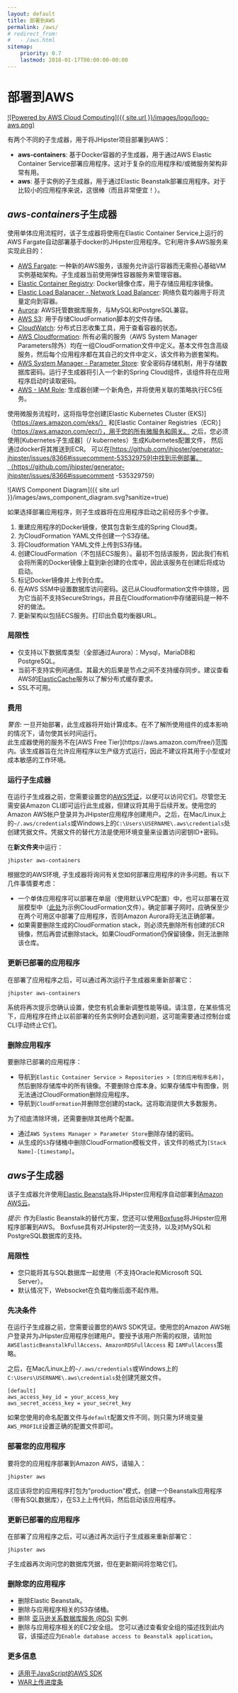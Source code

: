 ```yaml
---
layout: default
title: 部署到AWS
permalink: /aws/
# redirect_from:
#   - /aws.html
sitemap:
    priority: 0.7
    lastmod: 2018-01-17T00:00:00-00:00
---
```


# <i class="fa fa-cloud-upload"></i> 部署到AWS

[![Powered by AWS Cloud Computing]({{ site.url }}/images/logo/logo-aws.png)](https://aws.amazon.com/what-is-cloud-computing)

有两个不同的子生成器，用于将JHipster项目部署到AWS：
* **aws-containers**: 基于Docker容器的子生成器，用于通过AWS Elastic Container Service部署应用程序。这对于复杂的应用程序和/或微服务架构非常有用。
* **aws**: 基于实例的子生成器，用于通过Elastic Beanstalk部署应用程序。对于比较小的应用程序来说，这很棒（而且非常便宜！）。

## *aws-containers*子生成器
使用单体应用流程时，该子生成器将使用在Elastic Container Service上运行的AWS Fargate自动部署基于docker的JHipster应用程序。它利用许多AWS服务来实现此目的：
- [AWS Fargate](https://aws.amazon.com/fargate/): 一种新的AWS服务，该服务允许运行容器而无需担心基础VM实例基础架构。子生成器当前使用弹性容器服务来管理容器。
- [Elastic Container Registry](https://aws.amazon.com/ecr/): Docker镜像仓库，用于存储应用程序镜像。
- [Elastic Load Balanacer - Network Load Balancer](https://aws.amazon.com/elasticloadbalancing): 网络负载均器用于将流量定向到容器。
- [Aurora](https://aws.amazon.com/rds/aurora): AWS托管数据库服务，与MySQL和PostgreSQL兼容。
- [AWS S3](https://aws.amazon.com/s3): 用于存储CloudFormation脚本的文件存储。
- [CloudWatch](https://aws.amazon.com/cloudwatch): 分布式日志收集工具，用于查看容器的状态。
- [AWS Cloudformation](https://aws.amazon.com/cloudformation):  所有必需的服务（AWS System Manager Parameters除外）均在一组CloudFormation文件中定义。基本文件包含高级服务，然后每个应用程序都在其自己的文件中定义，该文件称为嵌套架构。
- [AWS System Manager - Parameter Store](https://aws.amazon.com/systems-manager/features/): 安全密码存储机制，用于存储数据库密码。运行子生成器将引入一个新的Spring Cloud组件，该组件将在应用程序启动时读取密码。
- [AWS - IAM Role](https://docs.aws.amazon.com/IAM/latest/UserGuide/id_roles.html): 生成器创建一个新角色，并将使用关联的策略执行ECS任务。

使用微服务流程时，这将指导您创建[Elastic Kubernetes Cluster (EKS)]（https://aws.amazon.com/eks/）
和[Elastic Container Registries（ECR）]（https://aws.amazon.com/ecr/），用于您的所有微服务和网关。 之后，您必须使用[Kubernetes子生成器]（/ kubernetes）生成Kubernetes配置文件，
然后 通过docker将其推送到ECR。 可以在[https://github.com/jhipster/generator-jhipster/issues/8366#issuecomment-535329759]中找到示例部署。（https://github.com/jhipster/generator-jhipster/issues/8366#issuecomment -535329759）

![AWS Component Diagram]({{ site.url }}/images/aws_component_diagram.svg?sanitize=true)

如果选择部署应用程序，则子生成器将在应用程序启动之前经历多个步骤。
1. 重建应用程序的Docker镜像，使其包含新生成的Spring Cloud类。
2. 为CloudFormation YAML文件创建一个S3存储。
3. 将Cloudformation YAML文件上传到S3存储。
4. 创建CloudFormation（不包括ECS服务）。最初不包括该服务，因此我们有机会将所需的Docker镜像上载到新创建的仓库中，因此该服务在创建后将成功启动。
5. 标记Docker镜像并上传到仓库。
6. 在AWS SSM中设置数据库访问密码。这已从Cloudformation文件中排除，因为它当前不支持SecureStrings，并且在Cloudformation中存储密码是一种不好的做法。
7. 更新架构以包括ECS服务。打印出负载均衡器URL。

### 局限性
- 仅支持以下数据库类型（全部通过Aurora）：Mysql，MariaDB和PostgreSQL。
- 当前不支持实例间通信。其最大的后果是节点之间不支持缓存同步。建议查看AWS的[ElasticCache](https://aws.amazon.com/elasticache/)服务以了解分布式缓存要求。
- SSL不可用。

### 费用
<div class="alert alert-warning"><i>警告: </i>
一旦开始部署，此生成器将开始计算成本。在不了解所使用组件的成本影响的情况下，请勿使其长时间运行。 </div>
此生成器使用的服务不在[AWS Free Tier](https://aws.amazon.com/free/)范围内。该生成器旨在允许应用程序以生产级方式运行，因此不建议将其用于小型或对成本敏感的工作环境。

### 运行子生成器


在运行子生成器之前，您需要设置您的[AWS凭证](https://docs.aws.amazon.com/cli/latest/userguide/cli-config-files.html)，以便可以访问它们。尽管您无需安装Amazon CLI即可运行此生成器，但建议将其用于后续开发。使用您的Amazon AWS帐户登录并为JHipster应用程序创建用户。之后，在Mac/Linux上的`~/.aws/credentials`或Windows上的`C:\Users\USERNAME\.aws\credentials`处创建凭据文件。凭据文件的替代方法是使用环境变量来设置访问密钥ID+密码。

 在**新文件夹**中运行：

`jhipster aws-containers`

根据您的AWS环境, 子生成器将询问有关您如何部署应用程序的许多问题。有以下几件事情要考虑：
- 一个单体应用程序可以部署在单层（使用默认VPC配置）中，也可以部署在双层模型中（[此处](https://github.com/satterly/AWSCloudFormation-samples/blob/master/multi-tier-web-app-in-vpc.template)为示例CloudFormation文件）。确定部署子网时，应确保至少在两个可用区中部署了应用程序，否则Amazon Aurora将无法正确部署。
- 如果需要删除生成的CloudFormation stack，则必须先删除所有创建的ECR镜像，然后再尝试删除stack。如果CloudFormation仍保留镜像，则无法删除该仓库。

### 更新已部署的应用程序

在部署了应用程序之后，可以通过再次运行子生成器来重新部署它：

`jhipster aws-containers`

系统将再次提示您确认设置，使您有机会重新调整性能等级。请注意，在某些情况下，应用程序在终止以前部署的任务实例时会遇到问题，这可能需要通过控制台或CLI手动终止它们。

### 删除应用程序
要删除已部署的应用程序：
* 导航到`Elastic Container Service > Repositories > [您的应用程序名称]`，然后删除存储库中的所有镜像。不要删除仓库本身。如果存储库中有图像，则无法通过CloudFormation删除应用程序。
* 导航到`CloudFormation`并删除您创建的stack。这将取消提供大多数服务。

为了彻底清除环境，还需要删除其他两个配置。
* 通过`AWS Systems Manager > Parameter Store`删除存储的密码。
* 从生成的`S3`存储桶中删除CloudFormation模板文件，该文件的格式为`[Stack Name]-[timestamp]`。

## *aws*子生成器

该子生成器允许使用[Elastic Beanstalk](https://docs.aws.amazon.com/elasticbeanstalk/latest/dg/Welcome.html)将JHipster应用程序自动部署到[Amazon AWS云](https://aws.amazon.com/)。

<div class="alert alert-info"> <i>提示:</i> 作为Elastic Beanstalk的替代方案，您还可以使用<a href="{{ site.url }}/boxfuse/">Boxfuse</a>将JHipster应用程序部署到AWS。
Boxfuse具有对JHipster的一流支持，以及对MySQL和PostgreSQL数据库的支持。</div>

### 局限性

*   您只能将其与SQL数据库一起使用（不支持Oracle和Microsoft SQL Server）。
*   默认情况下，Websocket在负载均衡后面不起作用。

### 先决条件

在运行子生成器之前，您需要设置您的AWS SDK凭证。使用您的Amazon AWS帐户登录并为JHipster应用程序创建用户。要授予该用户所需的权限，请附加`AWSElasticBeanstalkFullAccess`、`AmazonRDSFullAccess` 和 `IAMFullAccess`策略。

之后，在Mac/Linux上的`~/.aws/credentials`或Windows上的`C:\Users\USERNAME\.aws\credentials`处创建凭据文件。

```
[default]
aws_access_key_id = your_access_key
aws_secret_access_key = your_secret_key
```

如果您使用的命名配置文件与`default`配置文件不同，则只需为环境变量`AWS_PROFILE`设置正确的配置文件即可。

### 部署您的应用程序

要将您的应用程序部署到Amazon AWS，请输入：

`jhipster aws`

这应该将您的应用程序打包为"production"模式，创建一个Beanstalk应用程序（带有SQL数据库），在S3上上传代码，然后启动该应用程序。

### 更新已部署的应用程序

在部署了应用程序之后，可以通过再次运行子生成器来重新部署它：

`jhipster aws`

子生成器再次询问您的数据库凭据，但在更新期间将忽略它们。

### 删除您的应用程序

- 删除Elastic Beanstalk。
- 删除与应用程序相关的S3存储桶。
- 删除 [亚马逊关系数据库服务 (RDS)](https://aws.amazon.com/rds/) 实例.
- 删除与应用程序相关的EC2安全组。 您可以通过查看安全组的描述找到此内容，该描述应为`Enable database access to Beanstalk application`。

### 更多信息

*   [适用于JavaScript的AWS SDK ](http://aws.amazon.com/sdk-for-node-js)
*   [WAR上传进度条](https://github.com/tj/node-progress)

